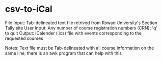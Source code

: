 # csv-to-iCal
File Input: Tab-delineated text file retrived from Rowan University's Section Tally site
User Input: Any number of course registration numbers (CRN); 'q' to quit
Output: iCalender (.ics) file with events corresponding to the requested courses

Notes:
Text file must be Tab-delineated with all course information on the same line; there is an awk program that can help with this
